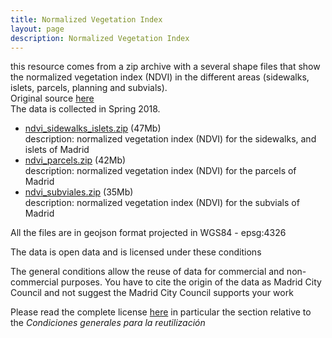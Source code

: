 ```yaml
---
title: Normalized Vegetation Index
layout: page
description: Normalized Vegetation Index
---
```


this resource comes from a zip archive with a several shape files that show the normalized vegetation index (NDVI) in the different areas (sidewalks, islets, parcels, planning and subvials).<br/>
Original source [here](https://geoportal.madrid.es/IDEAM_WBGEOPORTAL/dataset.iam?id=c02e181e-6d78-11e9-a351-40a8f0462086)<br/>
The data is collected in Spring 2018.
* [ndvi_sidewalks_islets.zip](https://challenge.greemta.eu/data/ndvi/ndvi_sidewalks_islets.zip) (47Mb)<br/>
description: normalized vegetation index (NDVI) for the sidewalks, and islets of Madrid<br/>
* [ndvi_parcels.zip](https://challenge.greemta.eu/data/ndvi/ndvi_parcels.zip) (42Mb)<br/>
description: normalized vegetation index (NDVI) for the parcels of Madrid
* [ndvi_subviales.zip](https://challenge.greemta.eu/data/ndvi/ndvi_subviales.zip) (35Mb)<br/>
description: normalized vegetation index (NDVI) for the subvials of Madrid

All the files are in geojson format projected in WGS84 - epsg:4326

The data is open data and is licensed under these conditions<br/>

The general conditions allow the reuse of data for commercial and non-commercial purposes. You have to cite the origin of the data as Madrid City Council and not suggest the Madrid City Council supports your work

Please read the complete license [here](https://datos.madrid.es/portal/site/egob/menuitem.3efdb29b813ad8241e830cc2a8a409a0/?vgnextoid=108804d4aab90410VgnVCM100000171f5a0aRCRD&vgnextchannel=b4c412b9ace9f310VgnVCM100000171f5a0aRCRD&vgnextfmt=default) in particular the section relative to the *Condiciones generales para la reutilización*
